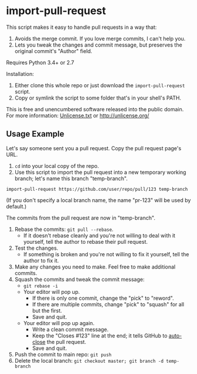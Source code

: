 # import-pull-request

This script makes it easy to handle pull requests in a way that:

1. Avoids the merge commit.  If you love merge commits, I can't help you.
2. Lets you tweak the changes and commit message, but preserves the original commit's "Author" field.

Requires Python 3.4+ or 2.7

Installation:

1. Either clone this whole repo or just download the `import-pull-request` script.
2. Copy or symlink the script to some folder that's in your shell's PATH.

This is free and unencumbered software released into the public domain.  For more information: [Unlicense.txt](Unlicense.txt) or http://unlicense.org/

## Usage Example

Let's say someone sent you a pull request.  Copy the pull request page's URL.

1. `cd` into your local copy of the repo.
2. Use this script to import the pull request into a new temporary working branch; let's name this branch "temp-branch".

```
import-pull-request https://github.com/user/repo/pull/123 temp-branch
```

(If you don't specify a local branch name, the name "pr-123" will be used by default.)

The commits from the pull request are now in "temp-branch".

1. Rebase the commits: `git pull --rebase`.
    - If it doesn't rebase cleanly and you're not willing to deal with it yourself, tell the author to rebase their pull request.
2. Test the changes.
    - If something is broken and you're not willing to fix it yourself, tell the author to fix it.
3. Make any changes you need to make.  Feel free to make additional commits.
4. Squash the commits and tweak the commit message:
    - `git rebase -i`
    - Your editor will pop up.
        - If there is only one commit, change the "pick" to "reword".
        - If there are multiple commits, change "pick" to "squash" for all but the first.
        - Save and quit.
    - Your editor will pop up again.
        - Write a clean commit message.
        - Keep the "Closes #123" line at the end; it tells GitHub to [auto-close](https://help.github.com/articles/closing-issues-via-commit-messages/) the pull request.
        - Save and quit.
5. Push the commit to main repo: `git push`
6. Delete the local branch: `git checkout master; git branch -d temp-branch`
